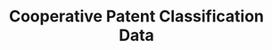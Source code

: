 ---
bigquery: https://console.cloud.google.com/bigquery?p=patents-public-data&d=cpc&page=dataset
citation: '“Cooperative Patent Classification” by the EPO and USPTO, for public use. '
contributors: EPO, USPTO
cost: None
description: Cooperative Patent Classification Data contains the scheme and definitions
  of the Cooperative Patent Classification system for classifying patent documents.
  The CPC is the result of a partnership between the EPO and the USPTO in their joint
  effort to develop a common, internationally compatible classification system for
  technical documents, in particular patent publications, which will be used by both
  offices in the patent granting process
documentation: https://www.cooperativepatentclassification.org/cpcSchemeAndDefinitions
last_edit: Mon, 04 Apr 2022 19:07:06 GMT
location: https://www.cooperativepatentclassification.org/index
maintained_by: USPTO, EPO
schema_fields: '[''notAllocatable'', ''date_revised'', ''sizeCache'', ''symbol'',
  ''not_allocatable'', ''level'', ''titleFull'', ''applicationReferences'', ''title_full'',
  ''child_groups'', ''titlePart'', ''limitingReferences'', ''synonyms'', ''additional_only'',
  ''residualReferences'', ''title_part'', ''dateRevised'', ''glossary'', ''breakdownCode'',
  ''informative_references'', ''definition'', ''ipc_concordant'', ''application_references'',
  ''breakdown_code'', ''limiting_references'', ''informativeReferences'', ''parents'',
  ''children'', ''childGroups'', ''ipcConcordant'', ''status'', ''residual_references'']'
shortname: cooperative_patent_classification
tags:
- patents
- science
title: Cooperative Patent Classification Data
uuid: 984374a7-16e9-4b35-9445-458daceb01bf
---